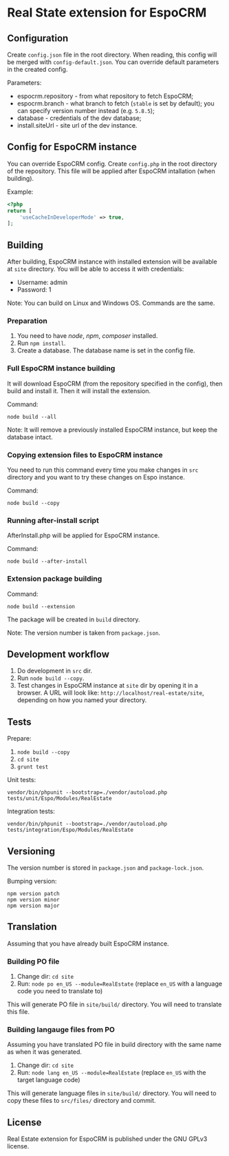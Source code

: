 # Real State extension for EspoCRM

## Configuration

Create `config.json` file in the root directory. When reading, this config will be merged with `config-default.json`. You can override default parameters in the created config.

Parameters:

* espocrm.repository - from what repository to fetch EspoCRM;
* espocrm.branch - what branch to fetch (`stable` is set by default); you can specify version number instead (e.g. `5.8.5`);
* database - credentials of the dev database;
* install.siteUrl - site url of the dev instance.


## Config for EspoCRM instance

You can override EspoCRM config. Create `config.php` in the root directory of the repository. This file will be applied after EspoCRM intallation (when building).

Example:

```php
<?php
return [
    'useCacheInDeveloperMode' => true,
];
```

## Building

After building, EspoCRM instance with installed extension will be available at `site` directory. You will be able to access it with credentials:

* Username: admin
* Password: 1

Note: You can build on Linux and Windows OS. Commands are the same.

### Preparation

1. You need to have *node*, *npm*, *composer* installed.
2. Run `npm install`.
3. Create a database. The database name is set in the config file.

### Full EspoCRM instance building

It will download EspoCRM (from the repository specified in the config), then build and install it. Then it will install the extension.

Command:

```
node build --all
```

Note: It will remove a previously installed EspoCRM instance, but keep the database intact.

### Copying extension files to EspoCRM instance

You need to run this command every time you make changes in `src` directory and you want to try these changes on Espo instance.

Command:

```
node build --copy
```

### Running after-install script

AfterInstall.php will be applied for EspoCRM instance.

Command:

```
node build --after-install
```

### Extension package building

Command:

```
node build --extension
```

The package will be created in `build` directory.

Note: The version number is taken from `package.json`.

## Development workflow

1. Do development in `src` dir.
2. Run `node build --copy`.
3. Test changes in EspoCRM instance at `site` dir by opening it in a browser. A URL will look like: `http://localhost/real-estate/site`, depending on how you named your directory.

## Tests

Prepare:

1. `node build --copy`
2. `cd site`
3. `grunt test`

Unit tests:

```
vendor/bin/phpunit --bootstrap=./vendor/autoload.php tests/unit/Espo/Modules/RealEstate
```

Integration tests:

```
vendor/bin/phpunit --bootstrap=./vendor/autoload.php tests/integration/Espo/Modules/RealEstate
```

## Versioning

The version number is stored in `package.json` and `package-lock.json`.

Bumping version:

```
npm version patch
npm version minor
npm version major
```

## Translation

Assuming that you have already built EspoCRM instance.

### Building PO file

1. Change dir: `cd site`
2. Run: `node po en_US --module=RealEstate` (replace `en_US` with a language code you need to translate to)

This will generate PO file in `site/build/` directory. You will need to translate this file.

### Building langauge files from PO

Assuming you have translated PO file in build directory with the same name as when it was generated.

1. Change dir: `cd site`
2. Run: `node lang en_US --module=RealEstate` (replace `en_US` with the target language code)

This will generate language files in `site/build/` directory. You will need to copy these files to `src/files/` directory and commit.

## License

Real Estate extension for EspoCRM is published under the GNU GPLv3 license.
